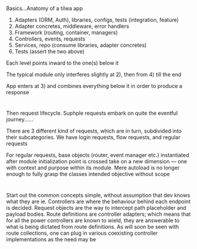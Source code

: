 #
Basics...Anatomy of a tilwa app

1) Adapters (ORM, Auth), libraries, configs, tests (integration, feature)
2) Adapter concretes, middleware, error handlers
3) Framework (routing, container, managers)
4) Controllers, events, requests
5) Services, repo (consume libraries, adapter concretes)
6) Tests (assert the two above)

Each level points inward to the one(s) below it

The typical module only interferes slightly at 2), then from 4) till the end

App enters at 3) and combines everything below it in order to produce a response

#
Then request lifecycle. Suphple requests embark on quite the eventful 
journey......

There are 3 different kind of requests, which are in turn, subdivided into 
their subcategories. We have login requests, flow requests, and regular 
requests

For regular requests, base objects (router, event manager etc.) 
instantiated after module initialization point is crossed take on a new dimension — one with 
context and purpose within its module. Mere autoload is no longer enough to 
fully grasp the classes intended objective without scope

#
Start out the common concepts simple, without assumption that dev knows 
what they are ie. Controllers are where the behaviour behind each endpoint 
is decided. Request objects are the way to intercept path placeholder and 
payload bodies. Route definitions are controller adapters; which means that 
for all the power controllers are known to wield, they are answerable to 
what 
is being dictated from route definitions. As will soon be seen with route 
collections, one can plug in various coexisting controller implementations 
as the need may be